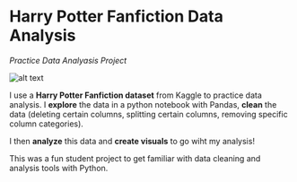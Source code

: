 # Harry Potter Fanfiction Data Analysis
*Practice Data Analyasis Project*

![alt text](https://unsplash.com/photos/HAl6CKxM3xU)

I use a **Harry Potter Fanfiction dataset** from Kaggle to practice data analysis. I **explore** the data in a python notebook with Pandas, **clean** the data (deleting certain columns, splitting certain columns, removing specific column categories).

I then **analyze** this data and **create visuals** to go wiht my analysis!

This was a fun student project to get familiar with data cleaning and analysis tools with Python.
